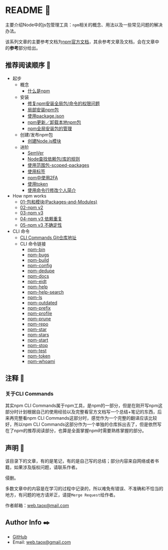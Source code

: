 # README 📖

主要介绍Node中的js包管理工具：`npm`相关的概念、用法以及一些常见问题的解决办法。

该系列文章的主要参考文档为[npm官方文档](https://docs.npmjs.com/)，其余参考文章及文档，会在文章中的**参考**部分给出。

## 推荐阅读顺序 🔗

* 起步
	* 概念
		* [什么是npm](https://ninjiahub.github.io/Tools-Tricks/npm/docs/getting-started/what-is-npm)
	* 安装 
		* [修复npm安装全局包/命令的权限问题](https://ninjiahub.github.io/Tools-Tricks/npm/docs/getting-started/npm%E6%9D%83%E9%99%90%E9%97%AE%E9%A2%98)
		* [局部安装npm包](https://ninjiahub.github.io/Tools-Tricks/npm/docs/getting-started/npm%E5%B1%80%E9%83%A8%E5%AE%89%E8%A3%85%E5%8C%85%E7%9A%84%E7%AE%A1%E7%90%86)
		* [使用package.json](https://ninjiahub.github.io/Tools-Tricks/npm/docs/getting-started/%E4%BD%BF%E7%94%A8package.json)
		* [npm更新／卸载本地npm包](https://ninjiahub.github.io/Tools-Tricks/npm/docs/getting-started/npm%E6%9B%B4%E6%96%B0%E4%B8%8E%E5%8D%B8%E8%BD%BD%E6%9C%AC%E5%9C%B0npm%E5%8C%85)
		* [npm全局安装包的管理](https://ninjiahub.github.io/Tools-Tricks/npm/docs/getting-started/npm%E5%85%A8%E5%B1%80%E5%AE%89%E8%A3%85%E5%8C%85%E7%9A%84%E7%AE%A1%E7%90%86)
	* 创建/发布npm包
		* [创建Node.js模块](https://ninjiahub.github.io/Tools-Tricks/npm/docs/getting-started/%E5%88%9B%E5%BB%BANode.js%E6%A8%A1%E5%9D%97)
	* 进阶
		* [SemVer](https://ninjiahub.github.io/Tools-Tricks/npm/docs/getting-started/SemVer)
		* [Node查找依赖包/库的规则](https://ninjiahub.github.io/Tools-Tricks/npm/docs/getting-started/Node%E6%9F%A5%E6%89%BE%E4%BE%9D%E8%B5%96%E5%8C%85-%E5%BA%93%E7%9A%84%E8%A7%84%E5%88%99)
		* [使用范围包-scoped-packages](https://ninjiahub.github.io/Tools-Tricks/npm/docs/getting-started/getting-started/use-scoped-packages)
		* [使用标签](https://ninjiahub.github.io/Tools-Tricks/npm/docs/getting-started/%E4%BD%BF%E7%94%A8%E6%A0%87%E7%AD%BE)
		* [npm中使用2FA](https://ninjiahub.github.io/Tools-Tricks/npm/docs/getting-started/npm%E4%B8%AD%E4%BD%BF%E7%94%A82FA)
		* [使用token](https://ninjiahub.github.io/Tools-Tricks/npm/docs/getting-started/%E4%BD%BF%E7%94%A8token)
		* [使用命令行修改个人简介](https://ninjiahub.github.io/Tools-Tricks/npm/docs/getting-started/%E4%BD%BF%E7%94%A8%E5%91%BD%E4%BB%A4%E8%A1%8C%E4%BF%AE%E6%94%B9%E4%B8%AA%E4%BA%BA%E7%AE%80%E4%BB%8B)
* How npm works
	* [01-包和模块(Packages-and-Modules)](https://ninjiahub.github.io/Tools-Tricks/npm/docs/how-npm-works/packages)
	* [02-npm v2](https://ninjiahub.github.io/Tools-Tricks/npm/docs/how-npm-works/npm2)
	* [03-npm v3](https://ninjiahub.github.io/Tools-Tricks/npm/docs/how-npm-works/npm3)
	* [04-npm v3 依赖重复](https://ninjiahub.github.io/Tools-Tricks/npm/docs/how-npm-works/npm3-dupe)
	* [05-npm v3 不确定性](https://ninjiahub.github.io/Tools-Tricks/npm/docs/how-npm-works/npm3-nondet)
* CLI 命令
	* [CLI Commands Git仓库地址](https://github.com/NinjiaHub/NPM-CLI-Commands)
	* CLI 命令链接
		* [npm-bin](https://ninjiahub.github.io/NPM-CLI-Commands/docs/npm-bin "npm-bin")
		* [npm-bugs](https://ninjiahub.github.io/NPM-CLI-Commands/docs/npm-bugs "npm-bugs")
		* [npm-build](https://ninjiahub.github.io/NPM-CLI-Commands/docs/npm-build "npm-build")
		* [npm-config](https://ninjiahub.github.io/NPM-CLI-Commands/docs/npm-config "npm-config")
		* [npm-dedupe](https://ninjiahub.github.io/NPM-CLI-Commands/docs/npm-dedupe "npm-dedupe")
		* [npm-docs](https://ninjiahub.github.io/NPM-CLI-Commands/docs/npm-docs "npm-docs")
		* [npm-eidt](https://ninjiahub.github.io/NPM-CLI-Commands/docs/npm-edit "npm-edit")
		* [npm-help](https://ninjiahub.github.io/NPM-CLI-Commands/docs/npm-help "npm-help")
		* [npm-help-search](https://ninjiahub.github.io/NPM-CLI-Commands/docs/npm-help-search "npm-help-search")
		* [npm-ls](https://ninjiahub.github.io/NPM-CLI-Commands/docs/npm-ls "npm-ls")
		* [npm-outdated](https://ninjiahub.github.io/NPM-CLI-Commands/docs/npm-outdated "npm-outdated")
		* [npm-prefix](https://ninjiahub.github.io/NPM-CLI-Commands/docs/npm-prefix "npm-prefix")
		* [npm-profile](https://ninjiahub.github.io/NPM-CLI-Commands/docs/npm-profile "npm-profile")
		* [npm-prune](https://ninjiahub.github.io/NPM-CLI-Commands/docs/npm-prune "npm-prune")
		* [npm-repo](https://ninjiahub.github.io/NPM-CLI-Commands/docs/npm-repo "npm-repo")
		* [npm-star](https://ninjiahub.github.io/NPM-CLI-Commands/docs/npm-star "npm-star")
		* [npm-stars](https://ninjiahub.github.io/NPM-CLI-Commands/docs/npm-stars "npm-stars")
		* [npm-start](https://ninjiahub.github.io/NPM-CLI-Commands/docs/npm-start "npm-start")
		* [npm-stop](https://ninjiahub.github.io/NPM-CLI-Commands/docs/npm-stop "npm-stop")
		* [npm-test](https://ninjiahub.github.io/NPM-CLI-Commands/docs/npm-test "npm-test")
		* [npm-token](https://ninjiahub.github.io/NPM-CLI-Commands/docs/npm-token "npm-token")
		* [npm-whoami](https://ninjiahub.github.io/NPM-CLI-Commands/docs/npm-whoami "npm-whoami")

## 注释 🎫

### 关于CLI Commands

其实npm CLI Commands属于npm工具，是npm的一部分，但是在刚开写npm这部分时计划根据自己的使用经验以及完整看官方文档写一个总结+笔记的东西，后来再完整看npm CLI Commands这部分时，感觉作为一个完整的翻译应该比较好，所以npm CLI Commands这部分作为一个单独的仓库拆出去了，但是依然写在了npm的推荐阅读部分，也算是全面掌握npm时需要熟练掌握的部分。

## 声明 🌲

该目录下的文章，有的是笔记，有的是自己写的总结；部分内容来自网络或者书籍，如果涉及版权问题，请联系作者。

侵删。

多数文章中的内容是在学习的过程中记录的，所以难免有错误、不准确和不恰当的地方，有问题的地方请斧正，请提`Merge Request`给作者。

作者邮箱：<web.taox@mail.com>

## Author Info ✒️

* [GitHub](https://github.com/Tao-Quixote)
* Email: <web.taox@gmail.com>
